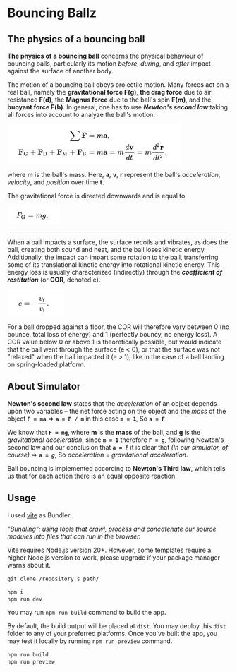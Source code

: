 # Bouncing Ballz
## The physics of a bouncing ball

**The physics of a bouncing ball** concerns the physical behaviour of bouncing balls, particularly its motion *before*, *during*, and *after* impact against the surface of another body.

The motion of a bouncing ball obeys projectile motion. Many forces act on a real ball, namely the **gravitational force F(g)**, **the drag force** due to air resistance **F(d)**, the **Magnus force** due to the ball's spin **F(m)**, and the **buoyant force F(b)**. In general, one has to use ***Newton's second law*** taking all forces into account to analyze the ball's motion:

![example](images/example1.jpg)

where **m** is the ball's mass. Here, **a**, **v**, **r** represent the ball's *acceleration*, *velocity*, and *position* over time **t**.

The gravitational force is directed downwards and is equal to

![example](images/example2.jpg)

---

When a ball impacts a surface, the surface recoils and vibrates, as does the ball, creating both sound and heat, and the ball loses kinetic energy. Additionally, the impact can impart some rotation to the ball, transferring some of its translational kinetic energy into rotational kinetic energy. This energy loss is usually characterized (indirectly) through the ***coefficient of restitution*** (or **COR**, denoted e).

![example](images/example3.jpg)

For a ball dropped against a floor, the COR will therefore vary between 0 (no bounce, total loss of energy) and 1 (perfectly bouncy, no energy loss). A COR value below 0 or above 1 is theoretically possible, but would indicate that the ball went through the surface (e < 0), or that the surface was not "relaxed" when the ball impacted it (e > 1), like in the case of a ball landing on spring-loaded platform.

## About Simulator

**Newton's second law** states that the *acceleration* of an object depends upon two variables – the net force acting on the object and the *mass* of the object 
**`F = ma`** => **`a = F / m`** in this case **`m = 1`**, So **`a = F`**

We know that **`F = mg`**, where **m** is the **mass** of the ball, and **g** is the *gravitational acceleration*, since **`m = 1`** therefore **`F = g`**, following Newton's second law and our conclusion that **`a = F`** it is clear that *(In our simulator, of course)* => ***`a = g`***, So *acceleration* = *gravitational acceleration*.

Ball bouncing is implemented according to **Newton's Third law**, which tells us that for each action there is an equal opposite reaction. 

## Usage

I used [vite](https://vitejs.dev/guide/) as Bundler.

*"Bundling": using tools that crawl, process and concatenate our source modules into files that can run in the browser.*

Vite requires Node.js version 20+. However, some templates require a higher Node.js version to work, please upgrade if your package manager warns about it.

```
git clone /repository's path/
```

```
npm i
npm run dev
```

You may run ```npm run build``` command to build the app.

By default, the build output will be placed at `dist`. You may deploy this `dist` folder to any of your preferred platforms.
Once you've built the app, you may test it locally by running ```npm run preview``` command.

```
npm run build
npm run preview
```
